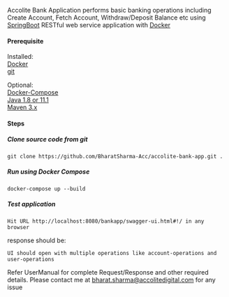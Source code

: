Accolite Bank Application performs basic banking operations including Create Account, Fetch Account, Withdraw/Deposit Balance etc using  [SpringBoot](http://projects.spring.io/spring-boot/) RESTful web service application with [Docker](https://www.docker.com/)

#### Prerequisite 

Installed:   
[Docker](https://www.docker.com/)   
[git](https://www.digitalocean.com/community/tutorials/how-to-contribute-to-open-source-getting-started-with-git)   

Optional:   
[Docker-Compose](https://docs.docker.com/compose/install/)   
[Java 1.8 or 11.1](https://www.oracle.com/technetwork/java/javase/overview/index.html)   
[Maven 3.x](https://maven.apache.org/install.html)


#### Steps

##### Clone source code from git
```
git clone https://github.com/BharatSharma-Acc/accolite-bank-app.git .
```

##### Run using Docker Compose
```
docker-compose up --build
```

##### Test application

```
Hit URL http://localhost:8080/bankapp/swagger-ui.html#!/ in any browser
```

response should be:
```
UI should open with multiple operations like account-operations and user-operations
```

Refer UserManual for complete Request/Response and other required details. Please contact me at bharat.sharma@accolitedigital.com for any issue
